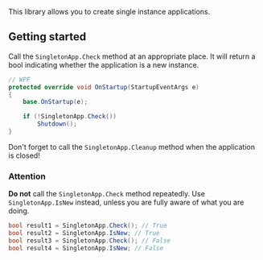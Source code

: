 This library allows you to create single instance applications.

## Getting started

Call the `SingletonApp.Check` method at an appropriate place. It will return a bool indicating whether the application is a new instance.

```c#
// WPF
protected override void OnStartup(StartupEventArgs e)
{
    base.OnStartup(e);

    if (!SingletonApp.Check())
        Shutdown();
}
```

Don't forget to call the `SingletonApp.Cleanup` method when the application is closed!

### Attention

**Do not** call the `SingletonApp.Check` method repeatedly. Use `SingletonApp.IsNew` instead, unless you are fully aware of what you are doing.

```c#
bool result1 = SingletonApp.Check(); // True
bool result2 = SingletonApp.IsNew; // True
bool result3 = SingletonApp.Check(); // False
bool result4 = SingletonApp.IsNew; // False
```

